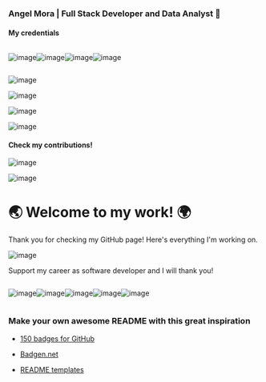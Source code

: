 ### Angel Mora | Full Stack Developer and Data Analyst 👋

#### My credentials

<div style="display: flex;">

  ![image](https://img.shields.io/badge/HTML5-E34F26?style=for-the-badge&logo=html5&logoColor=white)

  ![image](https://img.shields.io/badge/CSS3-1572B6?style=for-the-badge&logo=css3&logoColor=white)

  ![image](https://img.shields.io/badge/Sass-CC6699?style=for-the-badge&logo=sass&logoColor=white)

  ![image](https://img.shields.io/badge/Bootstrap-563D7C?style=for-the-badge&logo=bootstrap&logoColor=white)
</div>

![image](https://img.shields.io/badge/JavaScript-323330?style=for-the-badge&logo=javascript&logoColor=F7DF1E)

![image](https://img.shields.io/badge/Ruby_on_Rails-CC0000?style=for-the-badge&logo=ruby-on-rails&logoColor=white)

![image](https://img.shields.io/badge/PostgreSQL-316192?style=for-the-badge&logo=postgresql&logoColor=white)

![image](https://img.shields.io/badge/Heroku-430098?style=for-the-badge&logo=heroku&logoColor=white)

#### Check my contributions!

![image](https://github-readme-stats.vercel.app/api?username=angel-mora&theme=blue-green)

![image](https://github-readme-stats.vercel.app/api/top-langs/?username=angel-mora&theme=blue-green)

<!--
Must documentation inspiration: https://github.com/nebulab/playbook
**angel-mora/angel-mora** is a ✨ _special_ ✨ repository because its `README.md` (this file) appears on your GitHub profile.

Here are some ideas to get you started:

- 🔭 I’m currently working on ...
- 🌱 I’m currently learning ...
- 👯 I’m looking to collaborate on ...
- 🤔 I’m looking for help with ...
- 💬 Ask me about ...
- 📫 How to reach me: ...
- 😄 Pronouns: ...
- ⚡ Fun fact: ...


## Baos Life

* 🤝 [Baos Life](https://github.com/Phantas0s/sharetoall) - An attempt to make a clone of Buffer. [ARCHIVED] [PHP/Vue.js].

## Books

* 📙 [Estado y Economía desde Tiqqun: Perspectivas de Acción Crítica](https://themouseless.dev) - How to build a complete Mouseless Development Environment from start to finish.
* 📗 [Lee Esto para Hacer un Cambio Real](https://thesoftskills.dev) - The book I'm currently writing for developers to improve their soft skills.

## Mentoring

I don't like to call myself a teacher; I don't know better (or more) than you do. I simply try, with these projects, to pass on everything I learn.

* 💎 [The Valuable Dev](https://thevaluable.dev/) - Increase your value as a developer.
* 📽 [The Mouseless Dev](https://www.youtube.com/channel/UCoJtk2M8bme9KXTe6F3K-Yg) - Videos about mouseless tools and processes.
* 📝 [The Mouseless Dev Blog](https://themouseless.dev/posts/) - Transcripts of my Youtube videos.

## Self study

* 🎊 [The Playground](https://github.com/Phantas0s/playground) - Experiments and exercises.
* 🎋[The Alexandria Library Excerpt](https://github.com/Phantas0s/mindmap-library) - A small subsets of the 180+ mind maps I've made about different topics.

## Games

* 🐍 [Snake -HJKL->](https://github.com/Phantas0s/snake.hjkl) - A snake game to train moving with the keys `hjkl` (useful for Vim / Neovim) [Clojurescript]. [I want to play!](https://matthieucneude.com/snake/)
* 📦 [Sokoban](https://github.com/Phantas0s/sokoban) - A sokoban game where you can use `hjkl` to move around [Clojurescript]. [I want to play!](https://matthieucneude.com/sokoban/)

## Configuration

* 🎆 [Dotfiles](https://github.com/Phantas0s/.dotfiles) - All the configuration files for the different applications I'm using.
* 💻 [ArchInstall](https://github.com/Phantas0s/ArchInstall) - Scripts to install my whole [Mouseless Development Environment](https://themouseless.dev/).
* 🔷 [Purification](https://github.com/Phantas0s/purification) - Minimal prompt for Zsh (without dependency).

## Misc

* ❓ [Questions I ask to companies during an interview](https://github.com/Phantas0s/questions-job-interview) - Decades of experience being interviewed as well as some experience hiring for companies.
* 🔨 [Building Your Mouseless Development Environment](https://github.com/Phantas0s/mouseless-dev) - The landing page for my book [Golang/Hugo].
* 🌱 [Garden of Thoughts](https://github.com/Phantas0s/garden) - My (very young) [digital garden](https://matthieucneude.com/garden/) [Golang/Hugo].

## Let's Connect!

I'm always happy to help as much as I can.

* 📨 You can subscribe to the [newsletter of my blog](https://thevaluable.dev/page/newsletter/) and answer any email you want. I love email, and I'm always happy to answer.
* 🦚 I'm trying to provide as much value as I can via [Twitter](https://twitter.com/Cneude_Matthieu), one tweet at a time.

It might get some time for me to answer, but I promise I'll do.

-->

# 🌏 Welcome to my work! 🌍

Thank you for checking my GitHub page! Here's everything I'm working on.

![image](https://ForTheBadge.com/images/badges/built-with-love.svg)

Support my career as software developer and I will thank you!

<div style="display:flex;">

  ![image](https://img.shields.io/badge/Bitcoin-000000?style=for-the-badge&logo=bitcoin&logoColor=white)

  ![image](https://img.shields.io/badge/Liberapay-F6C915?style=for-the-badge&logo=liberapay&logoColor=black)

  ![image](https://img.shields.io/badge/PayPal-00457C?style=for-the-badge&logo=paypal&logoColor=white)

  ![image](https://img.shields.io/badge/Ko--fi-F16061?style=for-the-badge&logo=ko-fi&logoColor=white)

  ![image](https://img.shields.io/badge/Patreon-F96854?style=for-the-badge&logo=patreon&logoColor=white)

</div>

### Make your own awesome README with this great inspiration

- [150 badges for GitHub](https://dev.to/envoy_/150-badges-for-github-pnk=)

- [Badgen.net](https://badgen.net/=)

- [README templates](https://github.com/durgeshsamariya/awesome-github-profile-readme-templates/)